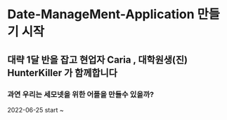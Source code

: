 # Date-ManageMent-Application 만들기 시작

## 대략 1달 반을 잡고 현업자 Caria , 대학원생(진) HunterKiller 가 함께합니다

### 과연 우리는 세모넷을 위한 어플을 만들수 있을까?

2022-06-25 start ~
